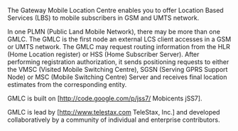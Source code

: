 The Gateway Mobile Location Centre enables you to offer Location Based Services (LBS) to mobile subscribers in GSM and UMTS network.

In one PLMN (Public Land Mobile Network), there may be more than one GMLC. The GMLC is the first node an external LCS client accesses in a GSM or UMTS network. The GMLC may request routing information from the HLR (Home Location register) or HSS (Home Subscriber Server). After performing registration authorization, it sends positioning requests to either the VMSC (Visited Mobile Switching Centre), SGSN (Serving GPRS Support Node) or MSC (Mobile Switching Centre) Server and receives final location estimates from the corresponding entity.

GMLC is built on [http://code.google.com/p/jss7/ Mobicents jSS7].

GMLC is lead by [http://www.telestax.com TeleStax, Inc.] and developed collaboratively by a community of individual and enterprise contributors.
